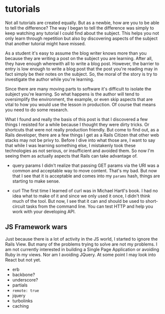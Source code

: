 # tutorials

Not all tutorials are created equally. But as a newbie, how are you to be able to tell the difference? The way I began to tell the difference was simply to keep watching any tutorial I could find about the subject. This helps you not only learn through repetition but also by discovering aspects of the subject that another tutorial might have missed. 

As a student it's easy to assume the blog writer knows more than you because they are writing a post on the subject you are learning. After all, they have enough wherewith all to write a blog post. However, the barrier to entry is low enough to write a blog post that the post you're reading may in fact simply be their notes on the subject. So, the moral of the story is try to investigate the author while you're learning. 

Since there are many moving parts to software it's difficult to isolate the subject you're learning. So what happens is the author will tend to oversimplify the environment, the example, or even skip aspects that are vital to how you would use the lesson in production. Of course that means you need to do some research. 

What I found and really the basis of this post is that I discovered a few things I resisted for a while because I thought they were dirty tricks. Or shortcuts that were not really production friendly. But come to find out, as a Rails developer, there are a few things I get as a Rails Citizen that other web stacks may not be privy to. Before I dive into what those are, I want to say that while I was learning something else, I mistakenly took these technologies as not serious, or insufficient and avoided them. So now I'm seeing them as actually aspects that Rails can take advantage of.

- query params
I didn't realize that passing GET params via the URI was a common and acceptable way to move content. That's my bad. But now that I see that it is acceptable and comes into my `params` hash, things are starting to make sense.

- curl
The first time I learned of curl was in Michael Hartl's book. I had no idea what to make of it and since we only used it once, I didn't think much of the tool. But now, I see that it can and should be used to short-circuit tasks from the command line. You can test HTTP and help you work with your developing API.

## JS Framework wars
Just because there is a lot of activity in the JS world, I started to ignore the Rails View. But many of the problems trying to solve are not my problems. I am not currently interested in building a Single Page Application or avoiding Ruby in my views. Nor am I avoiding JQuery. At some point I may look into React but not yet.

- erb
- backbone?
- underscore?
- partials
- `remote: true`
- jquery
- turbolinks
- caching

